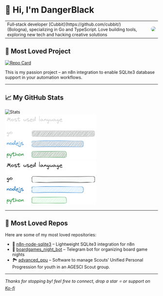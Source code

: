 <h1 align="left">👋 Hi, I'm DangerBlack</h1>

<table>
<tr>
<td>
Full‑stack developer [Cubbit](https://github.com/cubbit/) (Bologna), specializing in Go and TypeScript. Love building tools, exploring new tech and hacking creative solutions
</td>
<td>
<img src="https://n8n.xn--uny.ws/webhook/github-background.png?no-cache=true" width="250" style="border-radius: 12px; margin-left: 20px;" />
</td>
</tr>
</table>

## 🚀 Most Loved Project

[![Repo Card](https://github-readme-stats.vercel.app/api/pin/?username=DangerBlack&repo=n8n-node-sqlite3&theme=radical)](https://github.com/DangerBlack/n8n-node-sqlite3)

This is my passion project – an n8n integration to enable SQLite3 database support in your automation workflows.

---

## 📈 My GitHub Stats

![Stats](https://github-readme-stats.vercel.app/api?username=DangerBlack&show_icons=true&theme=radical&count_private=true)  
<img src="./image/most_used_language_dark.png#gh-dark-mode-only" alt="" width="300">
<img src="./image/most_used_language_light.png#gh-light-mode-only" alt="" width="300">

---

## 🌟 Most Loved Repos

Here are some of my most loved repositories:

- 🧪 [n8n-node-sqlite3](https://github.com/DangerBlack/n8n-node-sqlite3) – Lightweight SQLite3 integration for n8n  
- 🎲 [boardgames_night_bot](https://github.com/DangerBlack/boardgames_night_bot) – Telegram bot for organizing board game nights
- 🏞️ [advanced_ppu](https://github.com/DangerBlack/advanced-ppu) – Software to manage Scouts’ Unified Personal Progression for youth in an AGESCI Scout group.

---

_Thanks for stopping by! feel free to connect, drop a star ⭐️ or support on [Ko-fi](https://ko-fi.com/dangerblack)_
